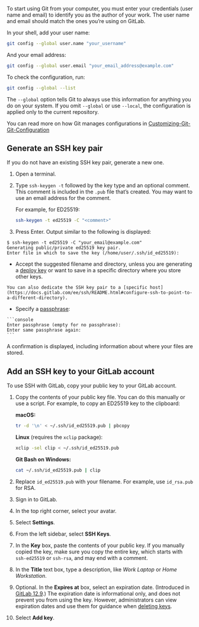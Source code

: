 To start using Git from your computer, you must enter your credentials (user name and email) to identify you as the author of your work. The user name and email should match the ones you’re using on GitLab.

In your shell, add your user name:

```bash
git config --global user.name "your_username"
```

And your email address:

```bash
git config --global user.email "your_email_address@example.com"
```

To check the configuration, run:

```bash
git config --global --list
```

The `--global` option tells Git to always use this information for anything you do on your system. If you omit `--global` or use `--local`, the configuration is applied only to the current repository.

You can read more on how Git manages configurations in [Customizing-Git-Git-Configuration](https://git-scm.com/book/en/v2/Customizing-Git-Git-Configuration)

## Generate an SSH key pair

If you do not have an existing SSH key pair, generate a new one.

1.  Open a terminal.
2.  Type `ssh-keygen -t` followed by the key type and an optional comment. This comment is included in the `.pub` file that’s created. You may want to use an email address for the comment.
    
    For example, for ED25519:
    
    ```bash
    ssh-keygen -t ed25519 -C "<comment>"
    ```
    
3. Press Enter. Output similar to the following is displayed:

```console
$ ssh-keygen -t ed25519 -C "your_email@example.com"
Generating public/private ed25519 key pair.
Enter file in which to save the key (/home/user/.ssh/id_ed25519):
```

   - Accept the suggested filename and directory, unless you are generating a [deploy key](https://docs.gitlab.com/ee/user/project/deploy_keys/index.html) or want to save in a specific directory where you store other keys.
    
    You can also dedicate the SSH key pair to a [specific host](https://docs.gitlab.com/ee/ssh/README.html#configure-ssh-to-point-to-a-different-directory).
    
   - Specify a [passphrase](https://www.ssh.com/ssh/passphrase/):
    
    ```console
    Enter passphrase (empty for no passphrase):
    Enter same passphrase again:
    ```
    
A confirmation is displayed, including information about where your files are stored.

## Add an SSH key to your GitLab account

To use SSH with GitLab, copy your public key to your GitLab account.

1.  Copy the contents of your public key file. You can do this manually or use a script. For example, to copy an ED25519 key to the clipboard:

    **macOS:**
    ```bash
    tr -d '\n' < ~/.ssh/id_ed25519.pub | pbcopy
    ```
    **Linux** (requires the `xclip` package):
    ```bash
    xclip -sel clip < ~/.ssh/id_ed25519.pub
    ```
    **Git Bash on Windows:**
    ```bash
    cat ~/.ssh/id_ed25519.pub | clip
    ```

1.  Replace `id_ed25519.pub` with your filename. For example, use `id_rsa.pub` for RSA.
    
2.  Sign in to GitLab.
3.  In the top right corner, select your avatar.
4.  Select **Settings**.
5.  From the left sidebar, select **SSH Keys**.
6.  In the **Key** box, paste the contents of your public key. If you manually copied the key, make sure you copy the entire key, which starts with `ssh-ed25519` or `ssh-rsa`, and may end with a comment.
7.  In the **Title** text box, type a description, like _Work Laptop_ or _Home Workstation_.
8.  Optional. In the **Expires at** box, select an expiration date. (Introduced in [GitLab 12.9](https://gitlab.com/gitlab-org/gitlab/-/issues/36243).) The expiration date is informational only, and does not prevent you from using the key. However, administrators can view expiration dates and use them for guidance when [deleting keys](https://docs.gitlab.com/ee/user/admin_area/credentials_inventory.html#delete-a-users-ssh-key).
9.  Select **Add key**.
